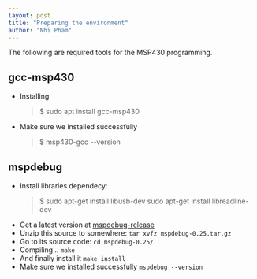 ```yaml
---
layout: post
title: "Preparing the environment"
author: "Nhi Pham"
---
```


The following are required tools for the MSP430 programming.

## gcc-msp430

* Installing
  >$ sudo apt install gcc-msp430
* Make sure we installed successfully
  >$ msp430-gcc --version

## mspdebug

* Install libraries dependecy:
  >$ sudo apt-get install libusb-dev sudo apt-get install libreadline-dev
* Get a latest version at [mspdebug-release](https://github.com/dlbeer/mspdebug/releases)
* Unzip this source to somewhere: ```tar xvfz mspdebug-0.25.tar.gz```
* Go to its source code: ```cd mspdebug-0.25/```
* Compiling .. ```make```
* And finally install it ```make install```
* Make sure we installed successfully
    ```mspdebug --version```
